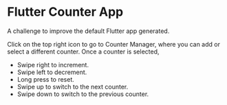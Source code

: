 # Flutter Counter App

A challenge to improve the default Flutter app generated.

Click on the top right icon to go to Counter Manager, where you can add or select a different counter.
Once a counter is selected,
- Swipe right to increment.
- Swipe left to decrement.
- Long press to reset.
- Swipe up to switch to the next counter.
- Swipe down to switch to the previous counter.
